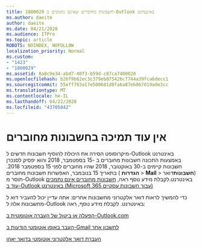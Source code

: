 ```yaml
---
title: 1800029 חשבונות מחוברים שאינם נתמכים ב-Outlook באינטרנט
ms.author: daeite
author: daeite
ms.date: 04/21/2020
ms.audience: ITPro
ms.topic: article
ROBOTS: NOINDEX, NOFOLLOW
localization_priority: Normal
ms.custom:
- "1423"
- "1800029"
ms.assetid: 8a8c9e34-abd7-40f3-b59d-c87ca7400020
ms.openlocfilehash: b26f9b62ec3c379eb875426c7744a39fca6decc1
ms.sourcegitcommit: 55eff703a17e500681d8fa6a87eb067019ade3cc
ms.translationtype: MT
ms.contentlocale: he-IL
ms.lasthandoff: 04/22/2020
ms.locfileid: "43705842"
---
```

# <a name="connected-accounts-are-no-longer-supported"></a>אין עוד תמיכה בחשבונות מחוברים

מיקרוסופט הסירה את היכולת להוסיף חשבונות חדשים ל-Outlook באינטרנט באמצעות התכונה חשבונות מחוברים ב -15 בספטמבר, 2018 והוא יפסיק לסנכרן חשבונות קיימים ב-30 באוקטובר, 2018 שהיו מחוברים לפני 15 בספטמבר 2018. בתאריך 15 בנובמבר, האפשרות חשבונות מחוברים ( **הגדרות** \> **Mail** \> **חשבונות**דואר) תוסר מ-Outlook באינטרנט.לקבלת מידע נוסף ראה, [חשבונות מחוברים אינם נתמכים עוד ב-Outlook באינטרנט (Microsoft 365 עבור חשבונות עסקיים)](https://support.office.com/article/Connected-accounts-is-no-longer-supported-in-Outlook-on-the-web-Office-365-for-business-accounts-5cc526bf-e928-4a99-8b9f-5e089df7d887)
  
כדי להמשיך לראות דואר אלקטרוני מחשבונות אחרים: אתה עדיין יכול להעביר דוא ל מחשבונות אלה ל-Outlook באינטרנט. לקבלת מידע נוסף, ראה:
  
[הפעלה או ביטול של העברה אוטומטית ב-Outlook.com](https://go.microsoft.com/fwlink/?linkid=2038346)
  
[העבר באופן אוטומטי הודעות ב-Gmail לחשבון אחר](https://aka.ms/forward-gmail-messages)
  
[העברת דואר אלקטרוני אוטומטי בדואר יאהו](https://aka.ms/yahoo-email-forwarding)
  